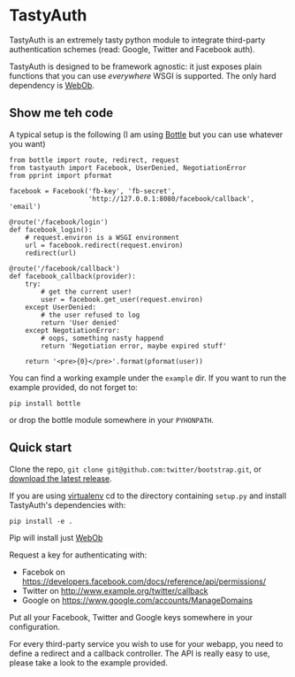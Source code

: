 TastyAuth
=========

TastyAuth is an extremely tasty python module to integrate third-party
authentication schemes (read: Google, Twitter and Facebook auth).

TastyAuth is designed to be framework agnostic: it just exposes plain
functions that you can use *everywhere* WSGI is supported.
The only hard dependency is [WebOb](http://www.webob.org/).


Show me teh code
----------------
A typical setup is the following (I am using
[Bottle](https://github.com/defnull/bottle) but you can use whatever you want)


    from bottle import route, redirect, request
    from tastyauth import Facebook, UserDenied, NegotiationError
    from pprint import pformat

    facebook = Facebook('fb-key', 'fb-secret',
                        'http://127.0.0.1:8080/facebook/callback', 'email')

    @route('/facebook/login')
    def facebook_login():
        # request.environ is a WSGI environment
        url = facebook.redirect(request.environ)
        redirect(url)

    @route('/facebook/callback')
    def facebook_callback(provider):
        try:
            # get the current user!
            user = facebook.get_user(request.environ)
        except UserDenied:
            # the user refused to log
            return 'User denied'
        except NegotiationError:
            # oops, something nasty happend
            return 'Negotiation error, maybe expired stuff'

        return '<pre>{0}</pre>'.format(pformat(user))


You can find a working example under the `example` dir. If you want to run the
example provided, do not forget to:

    pip install bottle

or drop the bottle module somewhere in your `PYHONPATH`.

Quick start
-----------

Clone the repo, `git clone git@github.com:twitter/bootstrap.git`,
or [download the latest release](https://github.com/twitter/bootstrap/zipball/master).

If you are using [virtualenv](http://www.virtualenv.org/) cd to the directory
containing `setup.py` and install TastyAuth's dependencies with:

    pip install -e .

Pip will install just [WebOb](http://www.webob.org/)


Request a key for authenticating with:
 * Facebok on https://developers.facebook.com/docs/reference/api/permissions/
 * Twitter on http://www.example.org/twitter/callback
 * Google on https://www.google.com/accounts/ManageDomains

Put all your Facebook, Twitter and Google keys somewhere in your configuration.

For every third-party service you wish to use for your webapp, you need to
define a redirect and a callback controller. The API is really easy to
use, please take a look to the example provided.

